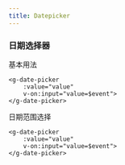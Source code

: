 ```yaml
---
title: Datepicker
---
```

### 日期选择器

基本用法<br>
<div class="datepicker">
	<g-date-picker
		:value="value"
		v-on:input="value=$event">
	</g-date-picker>
</div>

```
<g-date-picker
	:value="value"
	v-on:input="value=$event">
</g-date-picker>
```
日期范围选择
<g-date-picker
	type="daterange"
	:value="value2"
	v-on:input="value2=$event">
</g-date-picker>
```
<g-date-picker
	:value="value"
	v-on:input="value=$event">
</g-date-picker>
```

<script>
export default {
  data() {
    return {
      value: new Date(2019, 4, 22),
      value2: [new Date(2019, 3, 11), new Date(2019, 5, 22)]
    }
  },
	methods: {
	}
}
</script>
<style lang="scss" scoped>
	* {
		box-sizing: border-box;
	}
	.box {
		margin: 50px;
		height: 300px;
	}
</style>
<style lang="scss">
	table {
		display: table;
		margin: 0;
		tbody {
			/*display: table !important;*/
		}
		th {
			padding: 0 !important;
		}
		td {
			border: none;
			background: #fff;
		}
		tr {
			border: none;
		}
	}
</style>

